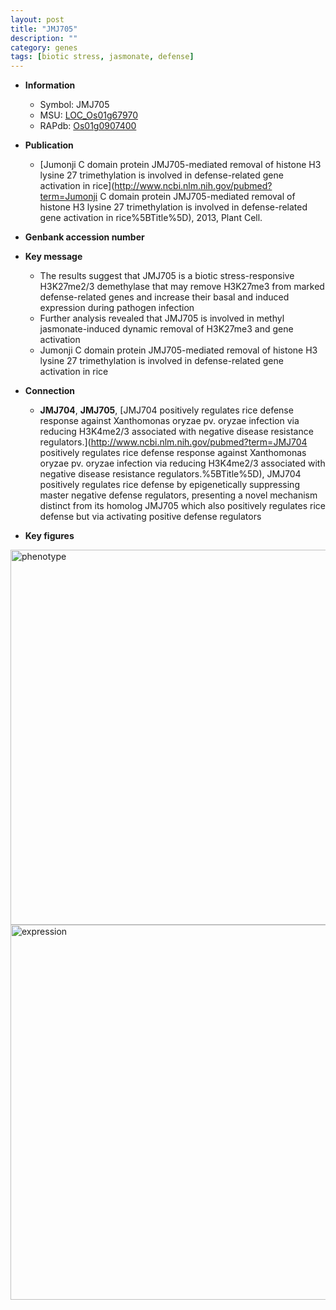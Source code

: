 ```yaml
---
layout: post
title: "JMJ705"
description: ""
category: genes
tags: [biotic stress, jasmonate, defense]
---
```


* **Information**  
    + Symbol: JMJ705  
    + MSU: [LOC_Os01g67970](http://rice.plantbiology.msu.edu/cgi-bin/ORF_infopage.cgi?orf=LOC_Os01g67970)  
    + RAPdb: [Os01g0907400](http://rapdb.dna.affrc.go.jp/viewer/gbrowse_details/irgsp1?name=Os01g0907400)  

* **Publication**  
    + [Jumonji C domain protein JMJ705-mediated removal of histone H3 lysine 27 trimethylation is involved in defense-related gene activation in rice](http://www.ncbi.nlm.nih.gov/pubmed?term=Jumonji C domain protein JMJ705-mediated removal of histone H3 lysine 27 trimethylation is involved in defense-related gene activation in rice%5BTitle%5D), 2013, Plant Cell.

* **Genbank accession number**  

* **Key message**  
    + The results suggest that JMJ705 is a biotic stress-responsive H3K27me2/3 demethylase that may remove H3K27me3 from marked defense-related genes and increase their basal and induced expression during pathogen infection
    + Further analysis revealed that JMJ705 is involved in methyl jasmonate-induced dynamic removal of H3K27me3 and gene activation
    + Jumonji C domain protein JMJ705-mediated removal of histone H3 lysine 27 trimethylation is involved in defense-related gene activation in rice

* **Connection**  
    + __JMJ704__, __JMJ705__, [JMJ704 positively regulates rice defense response against Xanthomonas oryzae pv. oryzae infection via reducing H3K4me2/3 associated with negative disease resistance regulators.](http://www.ncbi.nlm.nih.gov/pubmed?term=JMJ704 positively regulates rice defense response against Xanthomonas oryzae pv. oryzae infection via reducing H3K4me2/3 associated with negative disease resistance regulators.%5BTitle%5D), JMJ704 positively regulates rice defense by epigenetically suppressing master negative defense regulators, presenting a novel mechanism distinct from its homolog JMJ705 which also positively regulates rice defense but via activating positive defense regulators

* **Key figures**  
<img src="http://funRiceGenes.github.io/images/JMJ705.pheno.png" alt="phenotype"  style="width: 600px;"/>

<img src="http://funRiceGenes.github.io/images/JMJ705.exp.png" alt="expression"  style="width: 600px;"/>



